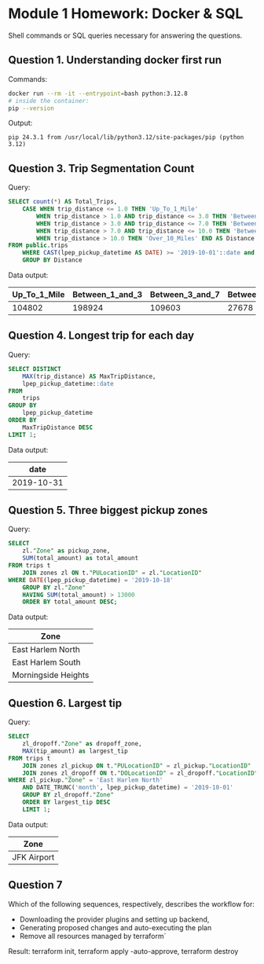 # Module 1 Homework: Docker & SQL

Shell commands or SQL queries necessary for answering the questions.


## Question 1. Understanding docker first run

Commands:

```bash
docker run --rm -it --entrypoint=bash python:3.12.8
# inside the container:
pip --version
```

Output:

```plaintext
pip 24.3.1 from /usr/local/lib/python3.12/site-packages/pip (python 3.12)
```


## Question 3. Trip Segmentation Count

Query:
```sql
SELECT count(*) AS Total_Trips,
	CASE WHEN trip_distance <= 1.0 THEN 'Up_To_1_Mile'
		WHEN trip_distance > 1.0 AND trip_distance <= 3.0 THEN 'Between_1_and_3'
		WHEN trip_distance > 3.0 AND trip_distance <= 7.0 THEN 'Between_3_and_7'
		WHEN trip_distance > 7.0 AND trip_distance <= 10.0 THEN 'Between_7_and_10'
		WHEN trip_distance > 10.0 THEN 'Over_10_Miles' END AS Distance
FROM public.trips
    WHERE CAST(lpep_pickup_datetime AS DATE) >= '2019-10-01'::date and CAST(lpep_dropoff_datetime AS DATE) < '2019-11-01'::date
    GROUP BY Distance
```

Data output:

| Up_To_1_Mile | Between_1_and_3 | Between_3_and_7 | Between_7_and_10 | Over_10_Miles |
|--------------|-----------------|-----------------|------------------|---------------|
| 104802       | 198924          | 109603          | 27678            | 35189         |


## Question 4. Longest trip for each day

Query:

```sql
SELECT DISTINCT 
    MAX(trip_distance) AS MaxTripDistance,
    lpep_pickup_datetime::date
FROM 
    trips
GROUP BY
    lpep_pickup_datetime
ORDER BY 
    MaxTripDistance DESC
LIMIT 1;
```

Data output:

| date |
|------|
| 2019-10-31 |


## Question 5. Three biggest pickup zones

Query:

```sql
SELECT
    zl."Zone" as pickup_zone,
    SUM(total_amount) as total_amount
FROM trips t
    JOIN zones zl ON t."PULocationID" = zl."LocationID"
WHERE DATE(lpep_pickup_datetime) = '2019-10-18'
    GROUP BY zl."Zone"
    HAVING SUM(total_amount) > 13000
    ORDER BY total_amount DESC;
```

Data output:

| Zone |
|------|
| East Harlem North |
| East Harlem South |
| Morningside Heights |

## Question 6. Largest tip

Query:

```sql
SELECT
    zl_dropoff."Zone" as dropoff_zone,
    MAX(tip_amount) as largest_tip
FROM trips t
    JOIN zones zl_pickup ON t."PULocationID" = zl_pickup."LocationID"
    JOIN zones zl_dropoff ON t."DOLocationID" = zl_dropoff."LocationID"
WHERE zl_pickup."Zone" = 'East Harlem North'
    AND DATE_TRUNC('month', lpep_pickup_datetime) = '2019-10-01'
    GROUP BY zl_dropoff."Zone"
    ORDER BY largest_tip DESC
    LIMIT 1;

```

Data output:

| Zone |
|------|
| JFK Airport |


## Question 7
Which of the following sequences, respectively, describes the workflow for:

* Downloading the provider plugins and setting up backend,
* Generating proposed changes and auto-executing the plan
* Remove all resources managed by terraform`


Result: terraform init, terraform apply -auto-approve, terraform destroy

